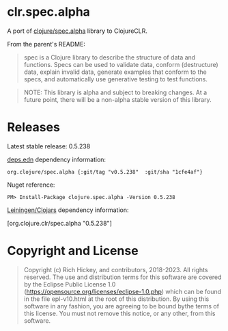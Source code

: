 # clr.spec.alpha

A port of [clojure/spec.alpha](https://github.com/clojure/spec.alpha) library to ClojureCLR.

From the parent's README:

> spec is a Clojure library to describe the structure of data and functions. Specs can be used to validate data, conform (destructure) data, explain invalid data, generate examples that conform to the specs, and automatically use generative testing to test functions.

> NOTE: This library is alpha and subject to breaking changes. At a future point, there will be a non-alpha stable version of this library.

# Releases

Latest stable release: 0.5.238

[deps.edn](https://clojure.org/guides/deps_edn) dependency information:

	org.clojure/spec.alpha {:git/tag "v0.5.238"  :git/sha "1cfe4af"}

Nuget reference:

    PM> Install-Package clojure.spec.alpha -Version 0.5.238


[Leiningen/Clojars](https://github.com/technomancy/leiningen) dependency information:

   [org.clojure.clr/spec.alpha "0.5.238"]
   

# Copyright and License #

> Copyright (c) Rich Hickey, and contributors, 2018-2023. All rights reserved. The use and distribution terms for this software are covered by the Eclipse Public License 1.0 (https://opensource.org/licenses/eclipse-1.0.php) which can be found in the file epl-v10.html at the root of this distribution. By using this software in any fashion, you are agreeing to be bound bythe terms of this license. You must not remove this notice, or any other, from this software.
